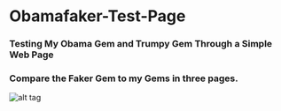 # Obamafaker-Test-Page
### Testing My Obama Gem and Trumpy Gem Through a Simple Web Page
### Compare the Faker Gem to my Gems in three pages.
![alt tag](https://cloud.githubusercontent.com/assets/17296898/16290198/538ae336-38b0-11e6-899e-7ab8c8766179.png)
